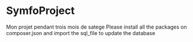 # SymfoProject
Mon projet pendant trois mois de satege
Please install all the packages on composer.json
and import the sql_file to update the database
